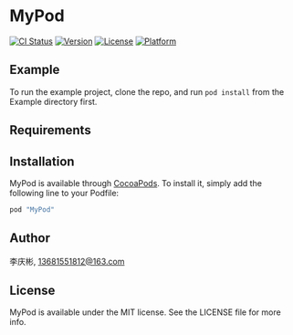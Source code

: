 # MyPod

[![CI Status](http://img.shields.io/travis/李庆彬/MyPod.svg?style=flat)](https://travis-ci.org/李庆彬/MyPod)
[![Version](https://img.shields.io/cocoapods/v/MyPod.svg?style=flat)](http://cocoapods.org/pods/MyPod)
[![License](https://img.shields.io/cocoapods/l/MyPod.svg?style=flat)](http://cocoapods.org/pods/MyPod)
[![Platform](https://img.shields.io/cocoapods/p/MyPod.svg?style=flat)](http://cocoapods.org/pods/MyPod)

## Example

To run the example project, clone the repo, and run `pod install` from the Example directory first.

## Requirements

## Installation

MyPod is available through [CocoaPods](http://cocoapods.org). To install
it, simply add the following line to your Podfile:

```ruby
pod "MyPod"
```

## Author

李庆彬, 13681551812@163.com

## License

MyPod is available under the MIT license. See the LICENSE file for more info.
